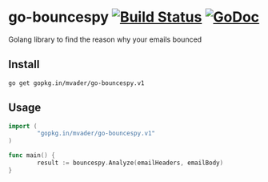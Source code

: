 # go-bouncespy [![Build Status](https://travis-ci.org/mvader/go-bouncespy.svg?branch=master)](https://travis-ci.org/mvader/go-imapreader) [![GoDoc](https://godoc.org/gopkg.in/mvader/go-bouncespy.v1?status.svg)](http://godoc.org/gopkg.in/mvader/go-bouncespy.v1)
Golang library to find the reason why your emails bounced

## Install

```
go get gopkg.in/mvader/go-bouncespy.v1
```

## Usage

```go
import (
        "gopkg.in/mvader/go-bouncespy.v1"
)

func main() {
        result := bouncespy.Analyze(emailHeaders, emailBody)
}
```
